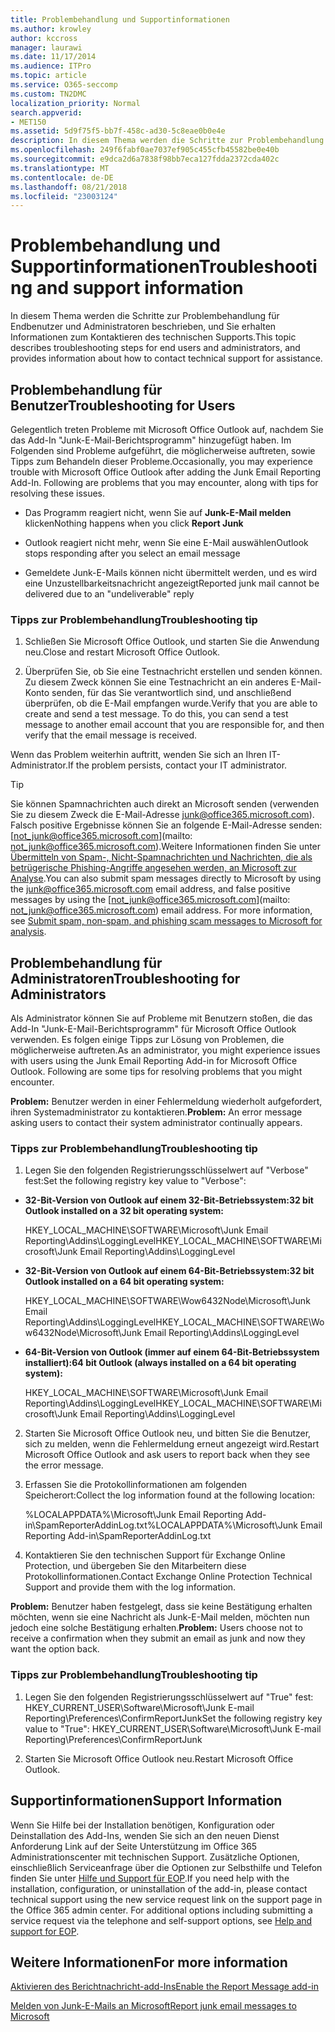 ```yaml
---
title: Problembehandlung und Supportinformationen
ms.author: krowley
author: kccross
manager: laurawi
ms.date: 11/17/2014
ms.audience: ITPro
ms.topic: article
ms.service: O365-seccomp
ms.custom: TN2DMC
localization_priority: Normal
search.appverid:
- MET150
ms.assetid: 5d9f75f5-bb7f-458c-ad30-5c8eae0b0e4e
description: In diesem Thema werden die Schritte zur Problembehandlung für Endbenutzer und Administratoren beschrieben, und Sie erhalten Informationen zum Kontaktieren des technischen Supports.
ms.openlocfilehash: 249f6fabf0ae7037ef905c455cfb45582be0e40b
ms.sourcegitcommit: e9dca2d6a7838f98bb7eca127fdda2372cda402c
ms.translationtype: MT
ms.contentlocale: de-DE
ms.lasthandoff: 08/21/2018
ms.locfileid: "23003124"
---
```

# <a name="troubleshooting-and-support-information"></a><span data-ttu-id="60b26-103">Problembehandlung und Supportinformationen</span><span class="sxs-lookup"><span data-stu-id="60b26-103">Troubleshooting and support information</span></span>

<span data-ttu-id="60b26-104">In diesem Thema werden die Schritte zur Problembehandlung für Endbenutzer und Administratoren beschrieben, und Sie erhalten Informationen zum Kontaktieren des technischen Supports.</span><span class="sxs-lookup"><span data-stu-id="60b26-104">This topic describes troubleshooting steps for end users and administrators, and provides information about how to contact technical support for assistance.</span></span>
  
## <a name="troubleshooting-for-users"></a><span data-ttu-id="60b26-105">Problembehandlung für Benutzer</span><span class="sxs-lookup"><span data-stu-id="60b26-105">Troubleshooting for Users</span></span>

<span data-ttu-id="60b26-p101">Gelegentlich treten Probleme mit Microsoft Office Outlook auf, nachdem Sie das Add-In "Junk-E-Mail-Berichtsprogramm" hinzugefügt haben. Im Folgenden sind Probleme aufgeführt, die möglicherweise auftreten, sowie Tipps zum Behandeln dieser Probleme.</span><span class="sxs-lookup"><span data-stu-id="60b26-p101">Occasionally, you may experience trouble with Microsoft Office Outlook after adding the Junk Email Reporting Add-In. Following are problems that you may encounter, along with tips for resolving these issues.</span></span> 
  
- <span data-ttu-id="60b26-108">Das Programm reagiert nicht, wenn Sie auf **Junk-E-Mail melden** klicken</span><span class="sxs-lookup"><span data-stu-id="60b26-108">Nothing happens when you click **Report Junk**</span></span>
    
- <span data-ttu-id="60b26-109">Outlook reagiert nicht mehr, wenn Sie eine E-Mail auswählen</span><span class="sxs-lookup"><span data-stu-id="60b26-109">Outlook stops responding after you select an email message</span></span>
    
- <span data-ttu-id="60b26-110">Gemeldete Junk-E-Mails können nicht übermittelt werden, und es wird eine Unzustellbarkeitsnachricht angezeigt</span><span class="sxs-lookup"><span data-stu-id="60b26-110">Reported junk mail cannot be delivered due to an "undeliverable" reply</span></span>
    
### <a name="troubleshooting-tip"></a><span data-ttu-id="60b26-111">Tipps zur Problembehandlung</span><span class="sxs-lookup"><span data-stu-id="60b26-111">Troubleshooting tip</span></span>

1. <span data-ttu-id="60b26-112">Schließen Sie Microsoft Office Outlook, und starten Sie die Anwendung neu.</span><span class="sxs-lookup"><span data-stu-id="60b26-112">Close and restart Microsoft Office Outlook.</span></span>
    
2. <span data-ttu-id="60b26-p102">Überprüfen Sie, ob Sie eine Testnachricht erstellen und senden können. Zu diesem Zweck können Sie eine Testnachricht an ein anderes E-Mail-Konto senden, für das Sie verantwortlich sind, und anschließend überprüfen, ob die E-Mail empfangen wurde.</span><span class="sxs-lookup"><span data-stu-id="60b26-p102">Verify that you are able to create and send a test message. To do this, you can send a test message to another email account that you are responsible for, and then verify that the email message is received.</span></span>
    
<span data-ttu-id="60b26-115">Wenn das Problem weiterhin auftritt, wenden Sie sich an Ihren IT-Administrator.</span><span class="sxs-lookup"><span data-stu-id="60b26-115">If the problem persists, contact your IT administrator.</span></span>
  
> [!TIP]
> <span data-ttu-id="60b26-p103">Sie können Spamnachrichten auch direkt an Microsoft senden (verwenden Sie zu diesem Zweck die E-Mail-Adresse [junk@office365.microsoft.com](mailto:junk@office365.microsoft.com)). Falsch positive Ergebnisse können Sie an folgende E-Mail-Adresse senden: [not_junk@office365.microsoft.com](mailto: not_junk@office365.microsoft.com).Weitere Informationen finden Sie unter [Übermitteln von Spam-, Nicht-Spamnachrichten und Nachrichten, die als betrügerische Phishing-Angriffe angesehen werden, an Microsoft zur Analyse](submit-spam-non-spam-and-phishing-scam-messages-to-microsoft-for-analysis.md).</span><span class="sxs-lookup"><span data-stu-id="60b26-p103">You can also submit spam messages directly to Microsoft by using the [junk@office365.microsoft.com](mailto:junk@office365.microsoft.com) email address, and false positive messages by using the [not_junk@office365.microsoft.com](mailto: not_junk@office365.microsoft.com) email address. For more information, see [Submit spam, non-spam, and phishing scam messages to Microsoft for analysis](submit-spam-non-spam-and-phishing-scam-messages-to-microsoft-for-analysis.md).</span></span> 
  
## <a name="troubleshooting-for-administrators"></a><span data-ttu-id="60b26-118">Problembehandlung für Administratoren</span><span class="sxs-lookup"><span data-stu-id="60b26-118">Troubleshooting for Administrators</span></span>

<span data-ttu-id="60b26-p104">Als Administrator können Sie auf Probleme mit Benutzern stoßen, die das Add-In "Junk-E-Mail-Berichtsprogramm" für Microsoft Office Outlook verwenden. Es folgen einige Tipps zur Lösung von Problemen, die möglicherweise auftreten.</span><span class="sxs-lookup"><span data-stu-id="60b26-p104">As an administrator, you might experience issues with users using the Junk Email Reporting Add-in for Microsoft Office Outlook. Following are some tips for resolving problems that you might encounter.</span></span> 
  
 <span data-ttu-id="60b26-121">**Problem:** Benutzer werden in einer Fehlermeldung wiederholt aufgefordert, ihren Systemadministrator zu kontaktieren.</span><span class="sxs-lookup"><span data-stu-id="60b26-121">**Problem:** An error message asking users to contact their system administrator continually appears.</span></span> 
  
### <a name="troubleshooting-tip"></a><span data-ttu-id="60b26-122">Tipps zur Problembehandlung</span><span class="sxs-lookup"><span data-stu-id="60b26-122">Troubleshooting tip</span></span>

1. <span data-ttu-id="60b26-123">Legen Sie den folgenden Registrierungsschlüsselwert auf "Verbose" fest:</span><span class="sxs-lookup"><span data-stu-id="60b26-123">Set the following registry key value to "Verbose":</span></span>
    
  - <span data-ttu-id="60b26-124">**32-Bit-Version von Outlook auf einem 32-Bit-Betriebssystem:**</span><span class="sxs-lookup"><span data-stu-id="60b26-124">**32 bit Outlook installed on a 32 bit operating system:**</span></span>
    
    <span data-ttu-id="60b26-125">HKEY_LOCAL_MACHINE\SOFTWARE\Microsoft\Junk Email Reporting\Addins\LoggingLevel</span><span class="sxs-lookup"><span data-stu-id="60b26-125">HKEY_LOCAL_MACHINE\SOFTWARE\Microsoft\Junk Email Reporting\Addins\LoggingLevel</span></span>
    
  - <span data-ttu-id="60b26-126">**32-Bit-Version von Outlook auf einem 64-Bit-Betriebssystem:**</span><span class="sxs-lookup"><span data-stu-id="60b26-126">**32 bit Outlook installed on a 64 bit operating system:**</span></span>
    
    <span data-ttu-id="60b26-127">HKEY_LOCAL_MACHINE\SOFTWARE\Wow6432Node\Microsoft\Junk Email Reporting\Addins\LoggingLevel</span><span class="sxs-lookup"><span data-stu-id="60b26-127">HKEY_LOCAL_MACHINE\SOFTWARE\Wow6432Node\Microsoft\Junk Email Reporting\Addins\LoggingLevel</span></span>
    
  - <span data-ttu-id="60b26-128">**64-Bit-Version von Outlook (immer auf einem 64-Bit-Betriebssystem installiert):**</span><span class="sxs-lookup"><span data-stu-id="60b26-128">**64 bit Outlook (always installed on a 64 bit operating system):**</span></span>
    
    <span data-ttu-id="60b26-129">HKEY_LOCAL_MACHINE\SOFTWARE\Microsoft\Junk Email Reporting\Addins\LoggingLevel</span><span class="sxs-lookup"><span data-stu-id="60b26-129">HKEY_LOCAL_MACHINE\SOFTWARE\Microsoft\Junk Email Reporting\Addins\LoggingLevel</span></span>
    
2. <span data-ttu-id="60b26-130">Starten Sie Microsoft Office Outlook neu, und bitten Sie die Benutzer, sich zu melden, wenn die Fehlermeldung erneut angezeigt wird.</span><span class="sxs-lookup"><span data-stu-id="60b26-130">Restart Microsoft Office Outlook and ask users to report back when they see the error message.</span></span>
    
3. <span data-ttu-id="60b26-131">Erfassen Sie die Protokollinformationen am folgenden Speicherort:</span><span class="sxs-lookup"><span data-stu-id="60b26-131">Collect the log information found at the following location:</span></span> 
    
    <span data-ttu-id="60b26-132">%LOCALAPPDATA%\Microsoft\Junk Email Reporting Add-in\SpamReporterAddinLog.txt</span><span class="sxs-lookup"><span data-stu-id="60b26-132">%LOCALAPPDATA%\Microsoft\Junk Email Reporting Add-in\SpamReporterAddinLog.txt</span></span>
    
4. <span data-ttu-id="60b26-133">Kontaktieren Sie den technischen Support für Exchange Online Protection, und übergeben Sie den Mitarbeitern diese Protokollinformationen.</span><span class="sxs-lookup"><span data-stu-id="60b26-133">Contact Exchange Online Protection Technical Support and provide them with the log information.</span></span> 
    
 <span data-ttu-id="60b26-134">**Problem:** Benutzer haben festgelegt, dass sie keine Bestätigung erhalten möchten, wenn sie eine Nachricht als Junk-E-Mail melden, möchten nun jedoch eine solche Bestätigung erhalten.</span><span class="sxs-lookup"><span data-stu-id="60b26-134">**Problem:** Users choose not to receive a confirmation when they submit an email as junk and now they want the option back.</span></span> 
  
### <a name="troubleshooting-tip"></a><span data-ttu-id="60b26-135">Tipps zur Problembehandlung</span><span class="sxs-lookup"><span data-stu-id="60b26-135">Troubleshooting tip</span></span>

1. <span data-ttu-id="60b26-136">Legen Sie den folgenden Registrierungsschlüsselwert auf "True" fest: HKEY_CURRENT_USER\Software\Microsoft\Junk E-mail Reporting\Preferences\ConfirmReportJunk</span><span class="sxs-lookup"><span data-stu-id="60b26-136">Set the following registry key value to "True": HKEY_CURRENT_USER\Software\Microsoft\Junk E-mail Reporting\Preferences\ConfirmReportJunk</span></span>
    
2. <span data-ttu-id="60b26-137">Starten Sie Microsoft Office Outlook neu.</span><span class="sxs-lookup"><span data-stu-id="60b26-137">Restart Microsoft Office Outlook.</span></span>
    
## <a name="support-information"></a><span data-ttu-id="60b26-138">Supportinformationen</span><span class="sxs-lookup"><span data-stu-id="60b26-138">Support Information</span></span>

<span data-ttu-id="60b26-p105">Wenn Sie Hilfe bei der Installation benötigen, Konfiguration oder Deinstallation des Add-Ins, wenden Sie sich an den neuen Dienst Anforderung Link auf der Seite Unterstützung im Office 365 Administrationscenter mit technischen Support. Zusätzliche Optionen, einschließlich Serviceanfrage über die Optionen zur Selbsthilfe und Telefon finden Sie unter [Hilfe und Support für EOP](eop/help-and-support-for-eop.md).</span><span class="sxs-lookup"><span data-stu-id="60b26-p105">If you need help with the installation, configuration, or uninstallation of the add-in, please contact technical support using the new service request link on the support page in the Office 365 admin center. For additional options including submitting a service request via the telephone and self-support options, see [Help and support for EOP](eop/help-and-support-for-eop.md).</span></span>
  
## <a name="for-more-information"></a><span data-ttu-id="60b26-141">Weitere Informationen</span><span class="sxs-lookup"><span data-stu-id="60b26-141">For more information</span></span>

[<span data-ttu-id="60b26-142">Aktivieren des Berichtnachricht-add-Ins</span><span class="sxs-lookup"><span data-stu-id="60b26-142">Enable the Report Message add-in</span></span>](https://support.office.com/article/4250c4bc-6102-420b-9e0a-a95064837676)
  
[<span data-ttu-id="60b26-143">Melden von Junk-E-Mails an Microsoft</span><span class="sxs-lookup"><span data-stu-id="60b26-143">Report junk email messages to Microsoft</span></span>](report-junk-email-messages-to-microsoft.md)
  

